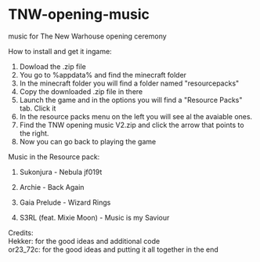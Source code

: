 # TNW-opening-music
music for The New Warhouse opening ceremony

How to install and get it ingame:   
  1. Dowload the .zip file
  2. You go to %appdata% and find the minecraft folder 
  3. In the minecraft folder you will find a folder named "resourcepacks"
  4. Copy the downloaded .zip file in there
  5. Launch the game and in the options you will find a "Resource Packs" tab. Click it
  6. In the resource packs menu on the left you will see al the avaiable ones.
  7. Find the TNW opening music V2.zip and click the arrow that points to the right.
  8. Now you can go back to playing the game 
  
Music in the Resource pack:   
  1. Sukonjura - Nebula jf019t 
  
  2. Archie - Back Again 
 
  3. Gaia Prelude - Wizard Rings 
  
  4. S3RL (feat. Mixie Moon) - Music is my Saviour 
  
Credits:   
    Hekker: for the good ideas and additional code  
    or23_72c: for the good ideas and putting it all together in the end 
